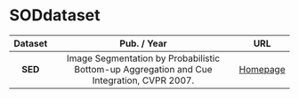 # SODdataset


Dataset|Pub. / Year|URL
:-: | :-: | :-:
**SED**|Image Segmentation by Probabilistic Bottom-up Aggregation and Cue Integration, CVPR 2007.|[Homepage](http://www.wisdom.weizmann.ac.il/~vision/Seg_Evaluation_DB/index.html)
